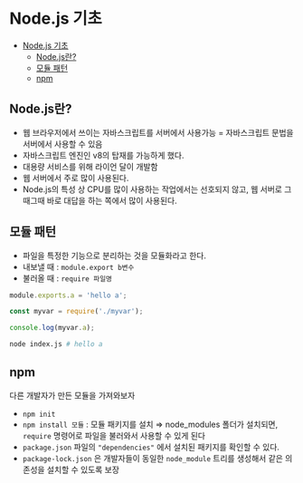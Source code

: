 # Node.js 기초

- [Node.js 기초](#nodejs-기초)
  - [Node.js란?](#nodejs란)
  - [모듈 패턴](#모듈-패턴)
  - [npm](#npm)

## Node.js란?

- 웹 브라우저에서 쓰이는 자바스크립트를 서버에서 사용가능
  = 자바스크립트 문법을 서버에서 사용할 수 있음
- 자바스크립트 엔진인 v8의 탑재를 가능하게 했다.
- 대용량 서비스를 위해 라이언 달이 개발함
- 웹 서버에서 주로 많이 사용된다.
- Node.js의 특성 상 CPU를 많이 사용하는 작업에서는 선호되지 않고, 웹 서버로 그때그때 바로 대답을 하는 쪽에서 많이 사용된다.

## 모듈 패턴

- 파일을 특정한 기능으로 분리하는 것을 모듈화라고 한다.
- 내보낼 때 : `module.export b변수`
- 불러올 때 : `require 파일명`

```jsx
module.exports.a = 'hello a';
```

```jsx
const myvar = require('./myvar');

console.log(myvar.a);
```

```bash
node index.js # hello a
```

## npm

다른 개발자가 만든 모듈을 가져와보자

- `npm init`
- `npm install 모듈` : 모듈 패키지를 설치
  ⇒ node_modules 폴더가 설치되면, `require` 명령어로 파일을 불러와서 사용할 수 있게 된다
- `package.json` 파일의 `"dependencies"` 에서 설치된 패키지를 확인할 수 있다.
- `package-lock.json` 은 개발자들이 동일한 `node_module` 트리를 생성해서 같은 의존성을 설치할 수 있도록 보장
